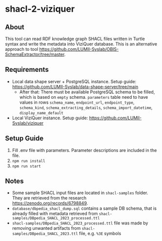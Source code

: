 # shacl-2-viziquer

## About
This tool can read RDF knowledge graph SHACL files written in Turtle syntax and write the metadata into ViziQuer database. This is an alternative approach to tool https://github.com/LUMII-Syslab/OBIS-SchemaExtractor/tree/master.

## Requirements
* Local data shape server + PostgreSQL instance. Setup guide: https://github.com/LUMII-Syslab/data-shape-server/tree/main
    * After that: There must be available PostgreSQL schema to be filled, which is based on `empty` schema. `parameters` table need to have values in rows `schema_name`, `endpoint_url`, `endpoint_type`, `schema_kind`, `schema_extracting_details`, `schema_import_datetime`, `display_name_default`
* Local ViziQuer instance. Setup guide: https://github.com/LUMII-Syslab/viziquer

## Setup Guide
1. Fill .env file with parameters. Parameter descriptions are included in the file.
2. `npm run install`
3. `npm run start`

## Notes
* Some sample SHACL input files are located in `shacl-samples` folder. They are retrieved from the research https://zenodo.org/records/6798849.
* `database/dbpedia_shacl_dump.sql` contains a sample DB schema, that is already filled with metadata retrieved from `shacl-samples/DBpedia_SHACL_2023_processed.ttl`
* `shacl-samples/DBpedia_SHACL_2023_processed.ttl` file was made by removing unwanted artifacts from `shacl-samples/DBpedia_SHACL_2023.ttl` file, e.g. `%3E` symbols